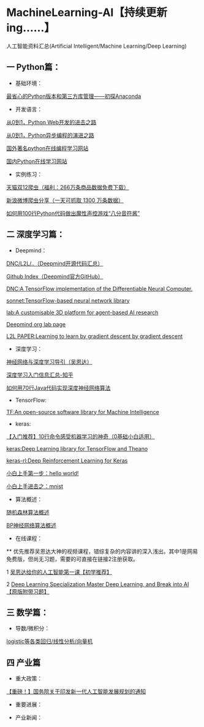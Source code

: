 # MachineLearning-AI【持续更新ing……】
人工智能资料汇总(Artificial Intelligent/Machine Learning/Deep Learning)

## 一 Python篇：
* 基础环境：

[最省心的Python版本和第三方库管理——初探Anaconda](https://zhuanlan.zhihu.com/p/25198543)
* 开发语言：

[从0到1，Python Web开发的进击之路](https://zhuanlan.zhihu.com/p/25038203)

[从0到1，Python异步编程的演进之路](https://zhuanlan.zhihu.com/p/25228075)

[国外著名python在线编程学习网站](https://www.codecademy.com/)

[国内Python在线学习网站](http://www.runoob.com/python/python-tutorial.html)
* 实例练习：

[天猫双12爬虫（福利：266万条商品数据免费下载）](https://zhuanlan.zhihu.com/p/24312829)

[新浪微博爬虫分享（一天可抓取 1300 万条数据）](http://blog.csdn.net/bone_ace/article/details/50903178)

[如何用100行Python代码做出魔性声控游戏“八分音符酱”](https://zhuanlan.zhihu.com/p/25499306)

## 二 深度学习篇：
* Deepmind：

[DNC/L2L/..（Deepmind开源代码汇总）](https://deepmind.com/research/open-source/open-source-code/)

[Github Index（Deepmind官方GitHub）](https://github.com/deepmind)

[DNC:A TensorFlow implementation of the Differentiable Neural Computer.](https://github.com/deepmind/dnc)

[sonnet:TensorFlow-based neural network library](https://github.com/deepmind/sonnet)

[lab:A customisable 3D platform for agent-based AI research](https://github.com/deepmind/lab)

[Deepmind org lab page](https://deepmind.com/blog/open-sourcing-deepmind-lab/)

[L2L PAPER:Learning to learn by gradient descent by gradient descent](https://arxiv.org/pdf/1606.04474.pdf)

* 深度学习：

[神经网络与深度学习导引（吴恩达）](https://zhuanlan.zhihu.com/p/29045731)

[深度学习入门信息汇总-知乎](https://www.zhihu.com/question/26006703)

[如何用70行Java代码实现深度神经网络算法](http://geek.csdn.net/news/detail/56086)

* TensorFlow:

[TF:An open-source software library for Machine Intelligence](https://github.com/tensorflow/tensorflow)

* keras:

[【入门推荐】10行命令感受机器学习的神奇（0基础小白适用）](https://zhuanlan.zhihu.com/p/27303650)

[keras:Deep Learning library for TensorFlow and Theano](https://github.com/fchollet/keras)

[keras-rl:Deep Reinforcement Learning for Keras](https://github.com/matthiasplappert/keras-rl)

[小白上手第一步：hello world!](https://github.com/fastforwardlabs/keras-hello-world)

[小白上手进击之：mnist](https://github.com/wxs/keras-mnist-tutorial/blob/master/MNIST%20in%20Keras.ipynb)

* 算法概述：

[随机森林算法概述](http://www.cnblogs.com/maybe2030/p/4585705.html)

[BP神经网络算法概述](http://blog.csdn.net/zhongkejingwang/article/details/44514073)

* 在线课程：

** 优先推荐吴恩达大神的视频课程，错综复杂的内容讲的深入浅出。其中1是网易免费版，但尚无习题，需要的可直接在链接2注册获取。

1 [吴恩达给你的人工智能第一课【初学推荐】](http://mooc.study.163.com/smartSpec/detail/1001319001.htm?forcelogin=true&edusave=1)

2 [Deep Learning Specialization Master Deep Learning, and Break into AI【原版附带习题】](https://www.coursera.org/specializations/deep-learning#courses)


## 三 数学篇：
* 导数/微积分：

[logistic等各类回归/线性分析/向量机](http://www.cnblogs.com/jerrylead/tag/Machine%20Learning/)

## 四 产业篇
* 重大政策：

[【重磅！】国务院关于印发新一代人工智能发展规划的通知](http://www.gov.cn/zhengce/content/2017-07/20/content_5211996.htm)

* 重要进展：

* 产业新闻：

